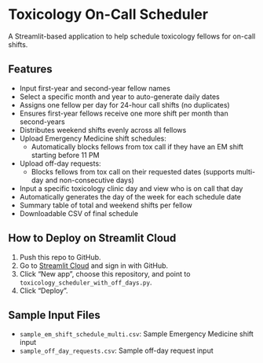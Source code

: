 # Toxicology On-Call Scheduler

A Streamlit-based application to help schedule toxicology fellows for on-call shifts.

## Features

- Input first-year and second-year fellow names
- Select a specific month and year to auto-generate daily dates
- Assigns one fellow per day for 24-hour call shifts (no duplicates)
- Ensures first-year fellows receive one more shift per month than second-years
- Distributes weekend shifts evenly across all fellows
- Upload Emergency Medicine shift schedules:
  - Automatically blocks fellows from tox call if they have an EM shift starting before 11 PM
- Upload off-day requests:
  - Blocks fellows from tox call on their requested dates (supports multi-day and non-consecutive days)
- Input a specific toxicology clinic day and view who is on call that day
- Automatically generates the day of the week for each schedule date
- Summary table of total and weekend shifts per fellow
- Downloadable CSV of final schedule

## How to Deploy on Streamlit Cloud

1. Push this repo to GitHub.
2. Go to [Streamlit Cloud](https://streamlit.io/cloud) and sign in with GitHub.
3. Click “New app”, choose this repository, and point to `toxicology_scheduler_with_off_days.py`.
4. Click “Deploy”.

## Sample Input Files

- `sample_em_shift_schedule_multi.csv`: Sample Emergency Medicine shift input
- `sample_off_day_requests.csv`: Sample off-day request input


